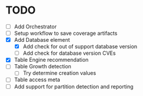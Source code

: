 # TODO

- [ ] Add Orchestrator
- [ ] Setup workflow to save coverage artifacts
- [x] Add Database element
    - [x] Add check for out of support database version
    - [ ] Add check for database version CVEs
- [x] Table Engine recommendation
- [ ] Table Growth detection
    - [ ] Try determine creation values
- [ ] Table access meta
- [ ] Add support for partition detection and reporting